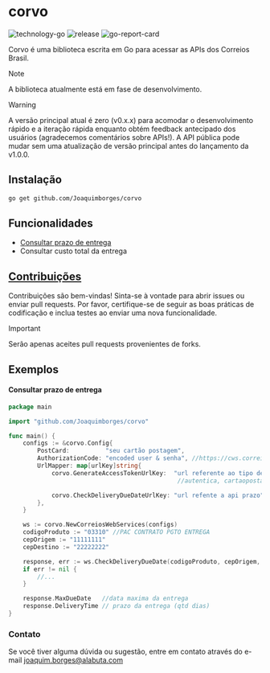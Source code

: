 # corvo

![technology-go](https://img.shields.io/badge/technology-go-blue.svg)
![release](https://img.shields.io/github/v/release/Joaquimborges/corvo)
![go-report-card](https://goreportcard.com/badge/github.com/Joaquimborges/corvo)

Corvo é uma biblioteca escrita em Go para acessar as APIs dos Correios Brasil.

> [!NOTE]
> A biblioteca atualmente está em fase de desenvolvimento.

> [!WARNING]
> A versão principal atual é zero (v0.x.x) para acomodar o desenvolvimento rápido e a iteração rápida enquanto obtém feedback antecipado dos usuários (agradecemos comentários sobre APIs!). A API pública pode mudar sem uma atualização de versão principal antes do lançamento da v1.0.0.

## Instalação

```bash
go get github.com/Joaquimborges/corvo
```

## Funcionalidades

- [Consultar prazo de entrega](#consultar-prazo-de-entrega)
- Consultar custo total da entrega

## [Contribuições](CONTRIBUTING.md)

Contribuições são bem-vindas! Sinta-se à vontade para abrir issues ou enviar pull requests. Por favor, certifique-se de seguir as boas práticas de codificação e inclua testes ao enviar uma nova funcionalidade.

> [!IMPORTANT]
> Serão apenas aceites pull requests provenientes de forks.

## Exemplos

#### Consultar prazo de entrega

```go
package main

import "github.com/Joaquimborges/corvo"

func main() {
	configs := &corvo.Config{
		PostCard:          "seu cartão postagem",
		AuthorizationCode: "encoded user & senha", //https://cws.correios.com.br/ajudas
		UrlMapper: map[urlKey]string{
			corvo.GenerateAccessTokenUrlKey:  "url referente ao tipo de autenticacao",
			                                   //autentica, cartaopostagem ou contrato

			corvo.CheckDeliveryDueDateUrlKey: "url refente a api prazo",
		},
	}

	ws := corvo.NewCorreiosWebServices(configs)
	codigoProduto := "03310" //PAC CONTRATO PGTO ENTREGA
	cepOrigem := "11111111"
	cepDestino := "22222222"

	response, err := ws.CheckDeliveryDueDate(codigoProduto, cepOrigem, cepDestino)
	if err != nil {
		//...
	}

	response.MaxDueDate   //data maxima da entrega
	response.DeliveryTime // prazo da entrega (qtd dias)
}

```

### Contato

Se você tiver alguma dúvida ou sugestão, entre em contato através do e-mail joaquim.borges@alabuta.com

